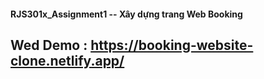 #### RJS301x_Assignment1 -- Xây dựng trang Web Booking

## Wed Demo : https://booking-website-clone.netlify.app/
